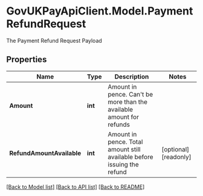 # GovUKPayApiClient.Model.PaymentRefundRequest
The Payment Refund Request Payload

## Properties

Name | Type | Description | Notes
------------ | ------------- | ------------- | -------------
**Amount** | **int** | Amount in pence. Can&#39;t be more than the available amount for refunds | 
**RefundAmountAvailable** | **int** | Amount in pence. Total amount still available before issuing the refund | [optional] [readonly] 

[[Back to Model list]](../README.md#documentation-for-models) [[Back to API list]](../README.md#documentation-for-api-endpoints) [[Back to README]](../README.md)

